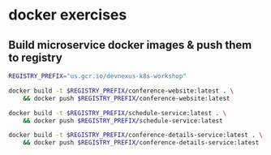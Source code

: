 # docker exercises

## Build microservice docker images & push them to registry 

```bash
REGISTRY_PREFIX="us.gcr.io/devnexus-k8s-workshop"
```

```bash
docker build -t $REGISTRY_PREFIX/conference-website:latest . \
    && docker push $REGISTRY_PREFIX/conference-website:latest
```

```bash
docker build -t $REGISTRY_PREFIX/schedule-service:latest . \
    && docker push $REGISTRY_PREFIX/schedule-service:latest
```

```bash
docker build -t $REGISTRY_PREFIX/conference-details-service:latest . \
    && docker push $REGISTRY_PREFIX/conference-details-service:latest
```
